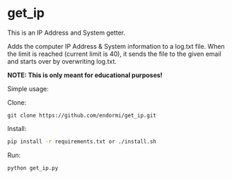 # get_ip

This is an IP Address and System getter.

Adds the computer IP Address & System information to a log.txt file.
When the limit is reached (current limit is 40), it sends the file to the given email and starts over by overwriting log.txt.

**NOTE: This is only meant for educational purposes!**

Simple usage:

Clone:

```
git clone https://github.com/endormi/get_ip.git
```

Install:

```bash
pip install -r requirements.txt or ./install.sh
```

Run:

```python
python get_ip.py
```
